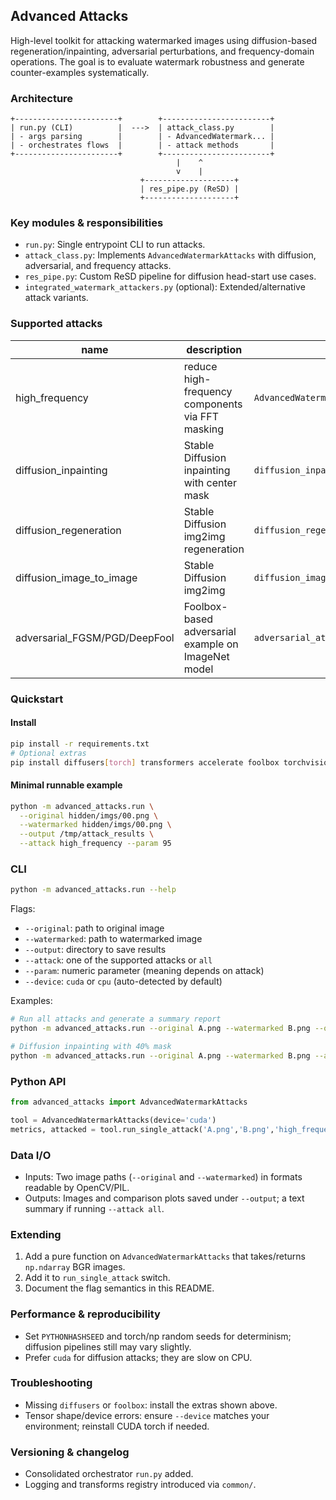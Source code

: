 ## Advanced Attacks

High-level toolkit for attacking watermarked images using diffusion-based regeneration/inpainting, adversarial perturbations, and frequency-domain operations. The goal is to evaluate watermark robustness and generate counter-examples systematically.

### Architecture

```
+-----------------------+        +------------------------+
| run.py (CLI)          |  --->  | attack_class.py        |
| - args parsing        |        | - AdvancedWatermark... |
| - orchestrates flows  |        | - attack methods       |
+-----------------------+        +------------------------+
                                     |    ^
                                     v    |
                             +--------------------+
                             | res_pipe.py (ReSD) |
                             +--------------------+
```

### Key modules & responsibilities
- `run.py`: Single entrypoint CLI to run attacks.
- `attack_class.py`: Implements `AdvancedWatermarkAttacks` with diffusion, adversarial, and frequency attacks.
- `res_pipe.py`: Custom ReSD pipeline for diffusion head-start use cases.
- `integrated_watermark_attackers.py` (optional): Extended/alternative attack variants.

### Supported attacks

| name | description | entrypoint | flags |
|------|-------------|------------|-------|
| high_frequency | reduce high-frequency components via FFT masking | `AdvancedWatermarkAttacks.high_frequency_attack` | `--param` threshold or `(threshold,strength)` via API |
| diffusion_inpainting | Stable Diffusion inpainting with center mask | `diffusion_inpainting_attack` | `--param` mask_ratio |
| diffusion_regeneration | Stable Diffusion img2img regeneration | `diffusion_regeneration_attack` | `--param` strength |
| diffusion_image_to_image | Stable Diffusion img2img | `diffusion_image_to_image_attack` | `--param` strength |
| adversarial_FGSM/PGD/DeepFool | Foolbox-based adversarial example on ImageNet model | `adversarial_attack` | `--param` epsilon |

### Quickstart

#### Install

```bash
pip install -r requirements.txt
# Optional extras
pip install diffusers[torch] transformers accelerate foolbox torchvision
```

#### Minimal runnable example

```bash
python -m advanced_attacks.run \
  --original hidden/imgs/00.png \
  --watermarked hidden/imgs/00.png \
  --output /tmp/attack_results \
  --attack high_frequency --param 95
```

### CLI

```bash
python -m advanced_attacks.run --help
```

Flags:
- `--original`: path to original image
- `--watermarked`: path to watermarked image
- `--output`: directory to save results
- `--attack`: one of the supported attacks or `all`
- `--param`: numeric parameter (meaning depends on attack)
- `--device`: `cuda` or `cpu` (auto-detected by default)

Examples:

```bash
# Run all attacks and generate a summary report
python -m advanced_attacks.run --original A.png --watermarked B.png --output out --attack all

# Diffusion inpainting with 40% mask
python -m advanced_attacks.run --original A.png --watermarked B.png --attack diffusion_inpainting --param 0.4
```

### Python API

```python
from advanced_attacks import AdvancedWatermarkAttacks

tool = AdvancedWatermarkAttacks(device='cuda')
metrics, attacked = tool.run_single_attack('A.png','B.png','high_frequency', param=(95,0.8), output_dir='out')
```

### Data I/O
- Inputs: Two image paths (`--original` and `--watermarked`) in formats readable by OpenCV/PIL.
- Outputs: Images and comparison plots saved under `--output`; a text summary if running `--attack all`.

### Extending
1. Add a pure function on `AdvancedWatermarkAttacks` that takes/returns `np.ndarray` BGR images.
2. Add it to `run_single_attack` switch.
3. Document the flag semantics in this README.

### Performance & reproducibility
- Set `PYTHONHASHSEED` and torch/np random seeds for determinism; diffusion pipelines still may vary slightly.
- Prefer `cuda` for diffusion attacks; they are slow on CPU.

### Troubleshooting
- Missing `diffusers` or `foolbox`: install the extras shown above.
- Tensor shape/device errors: ensure `--device` matches your environment; reinstall CUDA torch if needed.

### Versioning & changelog
- Consolidated orchestrator `run.py` added.
- Logging and transforms registry introduced via `common/`.

